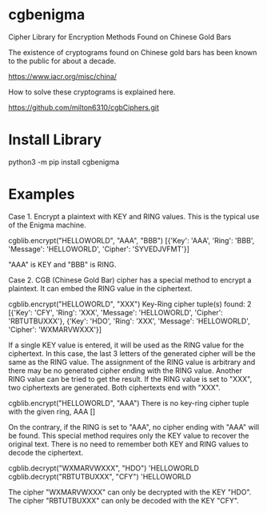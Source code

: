 # cgbenigma
Cipher Library for Encryption Methods Found on Chinese Gold Bars

The existence of cryptograms found on Chinese gold bars has been known to the public for about a decade.

https://www.iacr.org/misc/china/

How to solve these cryptograms is explained here.

https://github.com/milton6310/cgbCiphers.git

# Install Library
python3 -m pip install cgbenigma

# Examples
Case 1. Encrypt a plaintext with KEY and RING values. This is the typical use of the Enigma machine.

cgblib.encrypt("HELLOWORLD", "AAA", "BBB")
[{'Key': 'AAA', 'Ring': 'BBB', 'Message': 'HELLOWORLD', 'Cipher': 'SYVEDJVFMT'}]

"AAA" is KEY and "BBB" is RING.

Case 2. CGB (Chinese Gold Bar) cipher has a special method to encrypt a plaintext. It can embed the RING value in the ciphertext.

cgblib.encrypt("HELLOWORLD", "XXX")
Key-Ring cipher tuple(s) found: 2
[{'Key': 'CFY', 'Ring': 'XXX', 'Message': 'HELLOWORLD', 'Cipher': 'RBTUTBUXXX'}, {'Key': 'HDO', 'Ring': 'XXX', 'Message': 'HELLOWORLD', 'Cipher': 'WXMARVWXXX'}]

If a single KEY value is entered, it will be used as the RING value for the ciphertext. In this case, the last 3 letters of the generated cipher will be the same as the RING value. The assignment of the RING value is arbitrary and there may be no generated cipher ending with the RING value. Another RING value can be tried to get the result. If the RING value is set to "XXX", two ciphertexts are generated. Both ciphertexts end with "XXX".

cgblib.encrypt("HELLOWORLD", "AAA")
There is no key-ring cipher tuple with the given ring, AAA
[]

On the contrary, if the RING is set to "AAA", no cipher ending with "AAA" will be found. This special method requires only the KEY value to recover the original text. There is no need to remember both KEY and RING values to decode the ciphertext.

cgblib.decrypt("WXMARVWXXX", "HDO")
'HELLOWORLD
cgblib.decrypt("RBTUTBUXXX", "CFY")
'HELLOWORLD

The cipher "WXMARVWXXX" can only be decrypted with the KEY "HDO".
The cipher "RBTUTBUXXX" can only be decoded with the KEY "CFY".